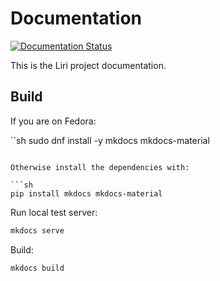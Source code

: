 # Documentation

[![Documentation Status](https://readthedocs.org/projects/liri-dev/badge/?version=latest)](https://liri-dev.readthedocs.io/en/latest/?badge=latest)

This is the Liri project documentation.

## Build

If you are on Fedora:

``sh
sudo dnf install -y mkdocs mkdocs-material
```

Otherwise install the dependencies with:

```sh
pip install mkdocs mkdocs-material
```

Run local test server:

```sh
mkdocs serve
```

Build:

```sh
mkdocs build
```
